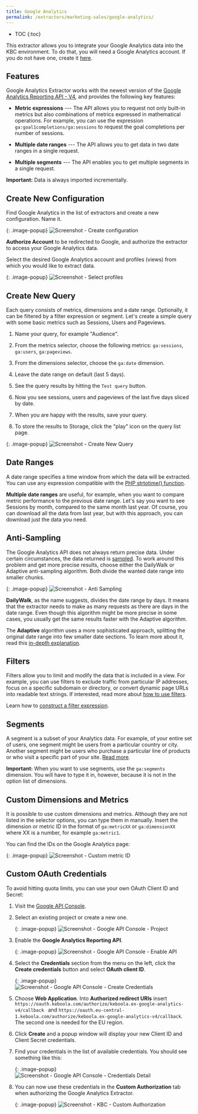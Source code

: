 ```yaml
---
title: Google Analytics
permalink: /extractors/marketing-sales/google-analytics/
---
```


* TOC
{:toc}

This extractor allows you to integrate your Google Analytics data into the KBC environment.
To do that, you will need a Google Analytics account. If you do not have one, create it [here](https://analytics.google.com).

## Features
Google Analytics Extractor works with the newest version of the [Google Analytics Reporting API - V4](https://developers.google.com/analytics/devguides/reporting/core/v4/),
and provides the following key features:

 - **Metric expressions** --- The API allows you to request not only built-in metrics but also combinations of metrics expressed in mathematical operations. For example, you can use the expression `ga:goal1completions/ga:sessions` to request the goal completions per number of sessions.

 - **Multiple date ranges** --- The API allows you to get data in two date ranges in a single request.

 - **Multiple segments** --- The API enables you to get multiple segments in a single request.
 
**Important:** Data is always imported incrementally.


## Create New Configuration
Find Google Analytics in the list of extractors and create a new configuration. Name it.

{: .image-popup}
![Screenshot - Create configuration](/extractors/marketing-sales/google-analytics/ui_new_config.png)

**Authorize Account** to be redirected to Google, and authorize the extractor to access your Google Analytics data.

Select the desired Google Analytics account and profiles (views) from which you would like to extract data.

{: .image-popup}
![Screenshot - Select profiles](/extractors/marketing-sales/google-analytics/ui_profiles.png)

## Create New Query
Each query consists of metrics, dimensions and a date range. Optionally, it can be filtered by a filter expression or segment.
Let's create a simple query with some basic metrics such as Sessions, Users and Pageviews.

 1. Name your query, for example "Audience".

 2. From the metrics selector, choose the following metrics: `ga:sessions`, `ga:users`, `ga:pageviews`.

 3. From the dimensions selector, choose the `ga:date` dimension.

 4. Leave the date range on default (last 5 days).

 5. See the query results by hitting the `Test query` button.

 6. Now you see sessions, users and pageviews of the last five days sliced by date.

 7. When you are happy with the results, save your query.

 8. To store the results to Storage, click the "play" icon on the query list page.

{: .image-popup}
![Screenshot - Create New Query](/extractors/marketing-sales/google-analytics/ui_new_query.png)

## Date Ranges
A date range specifies a time window from which the data will be extracted.
You can use any expression compatible with the [PHP strtotime() function](http://php.net/manual/en/datetime.formats.php).

**Multiple date ranges** are useful, for example, when you want to compare metric performance to the previous date range.
Let's say you want to see Sessions by month, compared to the same month last year.
Of course, you can download all the data from last year, but with this approach, you can download just the data you need.

## Anti-Sampling
The Google Analytics API does not always return precise data. Under certain circumstances, the data 
returned is [sampled](https://support.google.com/analytics/answer/2637192?hl=en).
To work around this problem and get more precise results, choose either the DailyWalk or Adaptive 
anti-sampling algorithm. Both divide the wanted date range into smaller chunks.

{: .image-popup}
![Screenshot - Anti Sampling](/extractors/marketing-sales/google-analytics/ui_anti_sampling.png)

**DailyWalk**, as the name suggests, divides the date range by days. It means that the extractor needs to 
make as many requests as there are days in the date range. Even though this algorithm might be more 
precise in some cases, you usually get the same results faster with the Adaptive algorithm.

The **Adaptive** algorithm uses a more sophisticated approach, splitting the original date range into 
few smaller date sections. To learn more about it, read this [in-depth explanation](http://code.markedmondson.me/anti-sampling-google-analytics-api/). 

## Filters
Filters allow you to limit and modify the data that is included in a view. For example, you can use 
filters to exclude traffic from particular IP addresses, focus on a specific subdomain or directory, or 
convert dynamic page URLs into readable text strings.
If interested, read more about [how to use filters](https://support.google.com/analytics/answer/1033162).

Learn how to [construct a filter expression](https://developers.google.com/analytics/devguides/reporting/core/v3/reference#filters).

## Segments
A segment is a subset of your Analytics data. For example, of your entire set of users,
one segment might be users from a particular country or city.
Another segment might be users who purchase a particular line of products or who visit a specific part of your site.
[Read more](https://support.google.com/analytics/answer/3123951?hl=en).

**Important:** When you want to use segments, use the `ga:segments` dimension.
You will have to type it in, however, because it is not in the option list of dimensions.

## Custom Dimensions and Metrics
It is possible to use custom dimensions and metrics.
Although they are not listed in the selector options, you can type them in manually.
Insert the dimension or metric ID in the format of `ga:metricXX` or `ga:dimensionXX` where XX is a number, for example `ga:metric1`.

You can find the IDs on the Google Analytics page:

{: .image-popup}
![Screenshot - Custom metric ID](/extractors/marketing-sales/google-analytics/ga_custom_metrics.png)

## Custom OAuth Credentials
To avoid hitting quota limits, you can use your own OAuth Client ID and Secret:

1. Visit the [Google API Console](https://console.developers.google.com/).
2. Select an existing project or create a new one.
 
    {: .image-popup}
    ![Screenshot - Google API Console - Project](/extractors/marketing-sales/google-analytics/google_console_project.png)

3. Enable the **Google Analytics Reporting API**.
 
    {: .image-popup}
    ![Screenshot - Google API Console - Enable API](/extractors/marketing-sales/google-analytics/google_console_enable.png)
    
4. Select the **Credentials** section from the menu on the left, click the **Create credentials** button and select **OAuth client ID**.
  
    {: .image-popup}
    ![Screenshot - Google API Console - Create Credentials](/extractors/marketing-sales/google-analytics/google_console_credentials.png)
    
5. Choose **Web Application**. Into **Authorized redirect URIs** insert 
 ```https://oauth.keboola.com/authorize/keboola.ex-google-analytics-v4/callback	```
    and ```https://oauth.eu-central-1.keboola.com/authorize/keboola.ex-google-analytics-v4/callback```. 
    The second one is needed for the EU region.

6. Click **Create** and a popup window will display your new Client ID and Client Secret credentials.
7. Find your credentials in the list of available credentials. You should see something like this:
 
    {: .image-popup}
    ![Screenshot - Google API Console - Credentials Detail](/extractors/marketing-sales/google-analytics/google_console_detail.png)
  
8. You can now use these credentials in the **Custom Authorization** tab when authorizing the Google Analytics Extractor.
 
    {: .image-popup}
    ![Screenshot - KBC - Custom Authorization](/extractors/marketing-sales/google-analytics/kbc_authorization.png)
